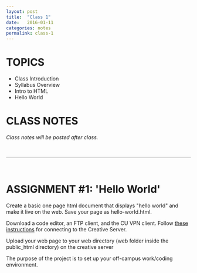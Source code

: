 ```yaml
---
layout: post
title:  "Class 1"
date:   2016-01-11
categories: notes
permalink: class-1
---
```


# TOPICS

 + Class Introduction
 + Syllabus Overview
 + Intro to HTML
 + Hello World



# CLASS NOTES

*Class notes will be posted after class.*

<!-- **CSS** - controls how a page looks<br>
**JAVASCRIPT** - controls how a page behaves<br>
**HTML** - provides the essential structure and content of a web page


HTML is a markup language. It’s not a programming language because it doesn’t understand logic; it simply contains information about the structure and display of a document. HTML contains information about the structure, content and display of a document.

# HTML Tags

HTML is made up of tags. Tags give information about the content and display of text. Tags are simply little pieces of text starting with the less-than sign (<) and ending with the greater-than sign (>). Tags are used to mark up the start and end of an HTML element.

{% highlight ruby %}
<p></p>
{% endhighlight %}

# HTML elements
An element represents some kind of structure or semantics and generally consists of a start tag, content, and an end tag. This is a paragraph element:

{% highlight ruby %}
<p>This is the content of the paragraph element.</p>
{% endhighlight %}

#HTML attributes
Some tags also have attributes associated with them, attributes define a property for an element. They appear in the start tag.

{% highlight ruby %}
<p lang='en'>This is the content of the paragraph element.</p>
{% endhighlight %}


# The Skeletal System
There are a few main tags that every web page must have - html, head, title, and body. The very simplest web page looks like this in text view:

{% highlight ruby %}
<!DOCTYPE HTML>
<html>
 <head>
	<title>The name of my page</title>
 </head>

 <body>
  <p>Some information here.</p>
 </body>
</html>
{% endhighlight %}
 -->


<br>

---

<br>

# ASSIGNMENT #1: 'Hello World'
Create a basic one page html document that displays "hello world" and make it live on the web. Save your page as hello-world.html.

Download a code editor, an FTP client, and the CU VPN client. Follow [these instructions](http://creative.colorado.edu/~schaal/web/pdf/creative-server-instructions.pdf) for connecting to the Creative Server. 

Upload your web page to your web directory (web folder inside the public_html directory) on the creative server

The purpose of the project is to set up your off-campus work/coding environment.